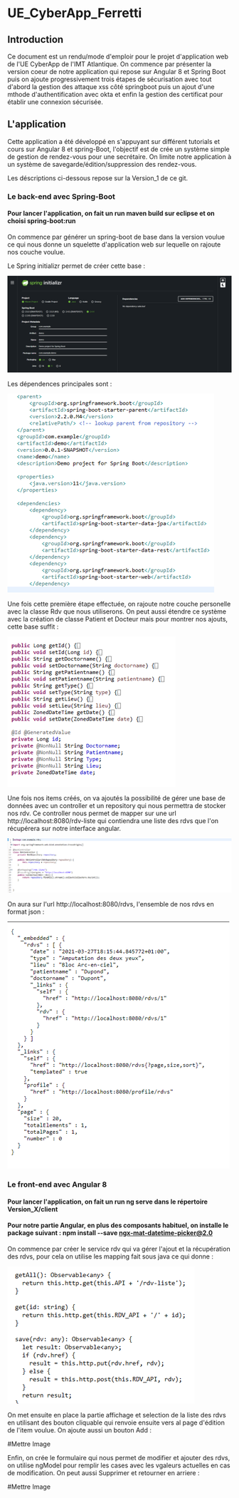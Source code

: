 # UE_CyberApp_Ferretti

## Introduction

Ce document est un rendu/mode d'emploir pour le projet d'application web de l'UE CyberApp de l'IMT Atlantique. On commence par présenter la version coeur de notre application qui repose sur Angular 8 et Spring Boot puis on ajoute progressivement trois étapes de sécurisation avec tout d'abord la gestion des attaque xss côté springboot puis un ajout d'une mthode d'authentification avec okta et enfin la gestion des certificat pour établir une connexion sécurisée.

## L'application

Cette application a été développé en s'appuyant sur différent tutorials et cours sur Angular 8 et spring-Boot, l'objectif est de crée un système simple de gestion de rendez-vous pour une secrétaire. On limite notre application à un système de savegarde/édition/suppression des rendez-vous.

Les déscriptions ci-dessous repose sur la Version_1 de ce git.

### Le back-end avec Spring-Boot

#### Pour lancer l'application, on fait un run maven build sur eclipse et on choisi spring-boot:run

On commence par générer un spring-boot de base dans la version voulue ce qui nous donne un squelette d'application web sur lequelle on rajoute nos couche voulue.

Le Spring initializr permet de créer cette base :

![alt text](https://github.com/Sheecss/Ue_CyberApp_Ferretti/blob/main/img/spring%20initializr.PNG "Logo Title Text 1")

Les dépendences principales sont : 
 
![alt text](https://github.com/Sheecss/Ue_CyberApp_Ferretti/blob/main/img/Capture.PNG "Logo Title Text 1")

Une fois cette première étape effectuée, on rajoute notre couche personelle avec la classe Rdv que nous utiliserons. On peut aussi étendre ce système avec la création de classe Patient et Docteur mais pour montrer nos ajouts, cette base suffit :


![alt text](https://github.com/Sheecss/Ue_CyberApp_Ferretti/blob/main/img/classe_rdv.PNG "Logo Title Text 1")

Une fois nos items créés, on va ajoutés la possibilité de gérer une base de données avec un controller et un repository qui nous permettra de stocker nos rdv. Ce controller nous permet de mapper sur une url http://localhost:8080/rdv-liste qui contiendra une liste des rdvs que l'on récupérera sur notre interface angular.

![alt text](https://github.com/Sheecss/Ue_CyberApp_Ferretti/blob/main/img/rdvcontroller.PNG "Logo Title Text 1")

On aura sur l'url http://localhost:8080/rdvs, l'ensemble de nos rdvs en format json :

![alt text](https://github.com/Sheecss/Ue_CyberApp_Ferretti/blob/main/img/rdv_json.PNG "Logo Title Text 1")

### Le front-end avec Angular 8

#### Pour lancer l'application, on fait un run ng serve dans le répertoire Version_X/client

#### Pour notre partie Angular, en plus des composants habituel, on installe le package suivant : npm install --save ngx-mat-datetime-picker@2.0

On commence par créer le service rdv qui va gérer l'ajout et la récupération des rdvs, pour cela on utilise les mapping fait sous java ce qui donne :

![alt text](https://github.com/Sheecss/Ue_CyberApp_Ferretti/blob/main/img/rdv_service.PNG "Logo Title Text 1")

On met ensuite en place la partie affichage et selection de la liste des rdvs en utilisant des bouton cliquable qui renvoie ensuite vers al page d'édition de l'item voulue. On ajoute aussi un bouton Add :

#Mettre Image

Enfin, on crée le formulaire qui nous permet de modifier et ajouter des rdvs, on utilise ngModel pour remplir les cases avec les vgaleurs actuelles en cas de modification. On peut aussi Supprimer et retourner en arriere :

#Mettre Image

